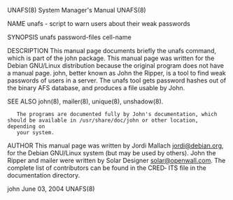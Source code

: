UNAFS(8)                                                      System Manager's Manual                                                     UNAFS(8)

NAME
       unafs - script to warn users about their weak passwords

SYNOPSIS
       unafs password-files cell-name

DESCRIPTION
       This  manual  page  documents  briefly  the  unafs command, which is part of the john package.  This manual page was written for the Debian
       GNU/Linux distribution because the original program does not have a manual page.  john, better known as John the Ripper, is a tool to  find
       weak passwords of users in a server.
       The unafs tool gets password hashes out of the binary AFS database, and produces a file usable by John.

SEE ALSO
       john(8), mailer(8), unique(8), unshadow(8).

       The programs are documented fully by John's documentation, which should be available in /usr/share/doc/john or other location, depending on
       your system.

AUTHOR
       This manual page was written by Jordi Mallach <jordi@debian.org>, for the Debian GNU/Linux system (but may be used by others).
       John the Ripper and mailer were written by Solar Designer <solar@openwall.com>. The complete list of contributors can be found in the CRED‐
       ITS file in the documentation directory.

john                                                               June 03, 2004                                                          UNAFS(8)
